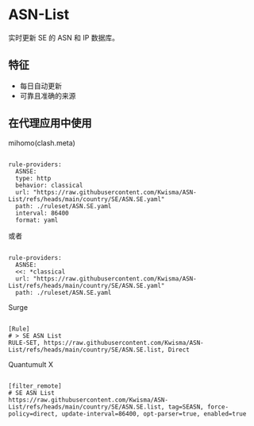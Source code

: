 
# ASN-List
    
实时更新 SE 的 ASN 和 IP 数据库。
    
## 特征
    
- 每日自动更新
- 可靠且准确的来源
    
## 在代理应用中使用
    
mihomo(clash.meta)
   
<pre><code class="language-javascript">
rule-providers:
  ASNSE:
  type: http
  behavior: classical
  url: "https://raw.githubusercontent.com/Kwisma/ASN-List/refs/heads/main/country/SE/ASN.SE.yaml"
  path: ./ruleset/ASN.SE.yaml
  interval: 86400
  format: yaml
</code></pre>

或者

<pre><code class="language-javascript">
rule-providers:
  ASNSE:
  <<: *classical
  url: "https://raw.githubusercontent.com/Kwisma/ASN-List/refs/heads/main/country/SE/ASN.SE.yaml"
  path: ./ruleset/ASN.SE.yaml
</code></pre>
    
Surge
    
<pre><code class="language-javascript">
[Rule]
# > SE ASN List
RULE-SET, https://raw.githubusercontent.com/Kwisma/ASN-List/refs/heads/main/country/SE/ASN.SE.list, Direct
</code></pre>
    
Quantumult X
    
<pre><code class="language-javascript">
[filter_remote]
# SE ASN List
https://raw.githubusercontent.com/Kwisma/ASN-List/refs/heads/main/country/SE/ASN.SE.list, tag=SEASN, force-policy=direct, update-interval=86400, opt-parser=true, enabled=true
</code></pre>

